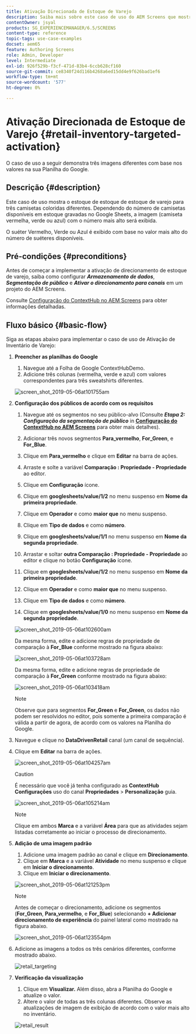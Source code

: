 ```yaml
---
title: Ativação Direcionada de Estoque de Varejo
description: Saiba mais sobre este caso de uso do AEM Screens que mostra o estoque de estoque de varejo para três camisetas coloridas diferentes.
contentOwner: jsyal
products: SG_EXPERIENCEMANAGER/6.5/SCREENS
content-type: reference
topic-tags: use-case-examples
docset: aem65
feature: Authoring Screens
role: Admin, Developer
level: Intermediate
exl-id: 926f529b-f3cf-471d-83b4-6ccb628cf160
source-git-commit: ce8340f24d116b4268a6ed15dd4e9f626bad1ef6
workflow-type: tm+mt
source-wordcount: '577'
ht-degree: 0%

---
```


# Ativação Direcionada de Estoque de Varejo {#retail-inventory-targeted-activation}

O caso de uso a seguir demonstra três imagens diferentes com base nos valores na sua Planilha do Google.

## Descrição {#description}

Este caso de uso mostra o estoque de estoque de estoque de varejo para três camisetas coloridas diferentes. Dependendo do número de camisetas disponíveis em estoque gravadas no Google Sheets, a imagem (camiseta vermelha, verde ou azul) com o número mais alto será exibida.

O suéter Vermelho, Verde ou Azul é exibido com base no valor mais alto do número de suéteres disponíveis.

## Pré-condições {#preconditions}

Antes de começar a implementar a ativação de direcionamento de estoque de varejo, saiba como configurar ***Armazenamento de dados***, ***Segmentação de público*** e ***Ativar o direcionamento para canais*** em um projeto do AEM Screens.

Consulte [Configuração do ContextHub no AEM Screens](configuring-context-hub.md) para obter informações detalhadas.

## Fluxo básico {#basic-flow}

Siga as etapas abaixo para implementar o caso de uso de Ativação de Inventário de Varejo:

1. **Preencher as planilhas do Google**

   1. Navegue até a Folha de Google ContextHubDemo.
   1. Adicione três colunas (vermelha, verde e azul) com valores correspondentes para três sweatshirts diferentes.

   ![screen_shot_2019-05-06at101755am](assets/screen_shot_2019-05-06at101755am.png)

1. **Configuração dos públicos de acordo com os requisitos**

   1. Navegue até os segmentos no seu público-alvo (Consulte ***Etapa 2: Configuração da segmentação de público*** in **[Configuração do ContextHub no AEM Screens](configuring-context-hub.md)** para obter mais detalhes).

   1. Adicionar três novos segmentos **Para_vermelho**, **For_Green**, e **For_Blue**.

   1. Clique em **Para_vermelho** e clique em **Editar** na barra de ações.

   1. Arraste e solte a variável **Comparação : Propriedade - Propriedade** ao editor.
   1. Clique em **Configuração** ícone.
   1. Clique em **googlesheets/value/1/2** no menu suspenso em **Nome da primeira propriedade**.
   1. Clique em **Operador** e como **maior que** no menu suspenso.
   1. Clique em **Tipo de dados** e como **número**.
   1. Clique em **googlesheets/value/1/1** no menu suspenso em **Nome da segunda propriedade**.
   1. Arrastar e soltar **outra Comparação : Propriedade - Propriedade** ao editor e clique no botão **Configuração** ícone.
   1. Clique em **googlesheets/value/1/2** no menu suspenso em **Nome da primeira propriedade**.
   1. Clique em **Operador** e como **maior que** no menu suspenso.
   1. Clique em **Tipo de dados** e como **número**.
   1. Clique em **googlesheets/value/1/0** no menu suspenso em **Nome da segunda propriedade**.

   ![screen_shot_2019-05-06at102600am](assets/screen_shot_2019-05-06at102600am.png)

   Da mesma forma, edite e adicione regras de propriedade de comparação à **For_Blue** conforme mostrado na figura abaixo:

   ![screen_shot_2019-05-06at103728am](assets/screen_shot_2019-05-06at103728am.png)

   Da mesma forma, edite e adicione regras de propriedade de comparação à **For_Green** conforme mostrado na figura abaixo:

   ![screen_shot_2019-05-06at103418am](assets/screen_shot_2019-05-06at103418am.png)

   >[!NOTE]
   >
   >Observe que para segmentos **For_Green** e **For_Green**, os dados não podem ser resolvidos no editor, pois somente a primeira comparação é válida a partir de agora, de acordo com os valores na Planilha do Google.

1. Navegue e clique no **DataDrivenRetail** canal (um canal de sequência).
1. Clique em **Editar** na barra de ações.

   ![screen_shot_2019-05-06at104257am](assets/screen_shot_2019-05-06at104257am.png)

   >[!CAUTION]
   >
   >É necessário que você já tenha configurado as **ContextHub** **Configurações** uso do canal **Propriedades** > **Personalização** guia.

   ![screen_shot_2019-05-06at105214am](assets/screen_shot_2019-05-06at105214am.png)

   >[!NOTE]
   >
   >Clique em ambos **Marca** e a variável **Área** para que as atividades sejam listadas corretamente ao iniciar o processo de direcionamento.

1. **Adição de uma imagem padrão**

   1. Adicione uma imagem padrão ao canal e clique em **Direcionamento**.
   1. Clique em **Marca** e a variável **Atividade** no menu suspenso e clique em **Iniciar o direcionamento**.
   1. Clique em **Iniciar o direcionamento**.

   ![screen_shot_2019-05-06at121253pm](assets/screen_shot_2019-05-06at121253pm.png)

   >[!NOTE]
   >
   >Antes de começar o direcionamento, adicione os segmentos (**For_Green**, **Para_vermelho**, e **For_Blue**) selecionando **+ Adicionar direcionamento de experiência** do painel lateral como mostrado na figura abaixo.

   ![screen_shot_2019-05-06at123554pm](assets/screen_shot_2019-05-06at123554pm.png)

1. Adicione as imagens a todos os três cenários diferentes, conforme mostrado abaixo.

   ![retail_targeting](assets/retail_targeting.gif)

1. **Verificação da visualização**

   1. Clique em **Visualizar.** Além disso, abra a Planilha do Google e atualize o valor.
   1. Altere o valor de todas as três colunas diferentes. Observe as atualizações de imagem de exibição de acordo com o valor mais alto no inventário.

   ![retail_result](assets/retail_result.gif)

